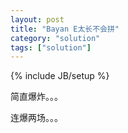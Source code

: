 ```yaml
---
layout: post
title: "Bayan E太长不会拼"
category: "solution"
tags: ["solution"]
---
```

{% include JB/setup %}

简直爆炸。。。

连爆两场。。。

